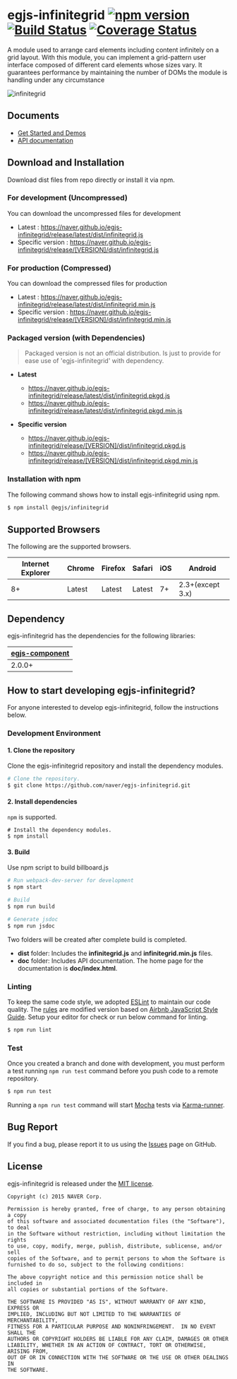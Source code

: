 # egjs-infinitegrid [![npm version](https://badge.fury.io/js/%40egjs%2Finfinitegrid.svg)](https://badge.fury.io/js/%40egjs%2Finfinitegrid) [![Build Status](https://travis-ci.org/naver/egjs-infinitegrid.svg?branch=master)](https://travis-ci.org/naver/egjs-infinitegrid) [![Coverage Status](https://coveralls.io/repos/github/naver/egjs-infinitegrid/badge.svg?branch=master)](https://coveralls.io/github/naver/egjs-infinitegrid?branch=master)

A module used to arrange card elements including content infinitely on a grid layout. With this module, you can implement a grid-pattern user interface composed of different card elements whose sizes vary. It guarantees performance by maintaining the number of DOMs the module is handling under any circumstance

![infinitegrid](https://github.com/naver/egjs-infinitegrid/raw/master/demo/assets/image/infinitegrid.gif)

## Documents
- [Get Started and Demos](https://naver.github.io/egjs-infinitegrid/)
- [API documentation](https://naver.github.io/egjs-infinitegrid/release/latest/doc/)

## Download and Installation

Download dist files from repo directly or install it via npm. 

### For development (Uncompressed)

You can download the uncompressed files for development

- Latest : https://naver.github.io/egjs-infinitegrid/release/latest/dist/infinitegrid.js
- Specific version : https://naver.github.io/egjs-infinitegrid/release/[VERSION]/dist/infinitegrid.js

### For production (Compressed)

You can download the compressed files for production

- Latest : https://naver.github.io/egjs-infinitegrid/release/latest/dist/infinitegrid.min.js
- Specific version : https://naver.github.io/egjs-infinitegrid/release/[VERSION]/dist/infinitegrid.min.js

### Packaged version (with Dependencies)
> Packaged version is not an official distribution.
> Is just to provide for ease use of 'egjs-infinitegrid' with dependency.

 - **Latest**
    - https://naver.github.io/egjs-infinitegrid/release/latest/dist/infinitegrid.pkgd.js
    - https://naver.github.io/egjs-infinitegrid/release/latest/dist/infinitegrid.pkgd.min.js

 - **Specific version**
    - https://naver.github.io/egjs-infinitegrid/release/[VERSION]/dist/infinitegrid.pkgd.js
    - https://naver.github.io/egjs-infinitegrid/release/[VERSION]/dist/infinitegrid.pkgd.min.js

### Installation with npm

The following command shows how to install egjs-infinitegrid using npm.

```bash
$ npm install @egjs/infinitegrid
```


## Supported Browsers
The following are the supported browsers.

|Internet Explorer|Chrome|Firefox|Safari|iOS|Android|
|---|---|---|---|---|---|
|8+|Latest|Latest|Latest|7+|2.3+(except 3.x)|

## Dependency

egjs-infinitegrid has the dependencies for the following libraries:

|[egjs-component](http://github.com/naver/egjs/egjs-component)|
|----|
|2.0.0+|


## How to start developing egjs-infinitegrid?

For anyone interested to develop egjs-infinitegrid, follow the instructions below.

### Development Environment

#### 1. Clone the repository

Clone the egjs-infinitegrid repository and install the dependency modules.

```bash
# Clone the repository.
$ git clone https://github.com/naver/egjs-infinitegrid.git
```

#### 2. Install dependencies
`npm` is supported.

```
# Install the dependency modules.
$ npm install
```

#### 3. Build

Use npm script to build billboard.js

```bash
# Run webpack-dev-server for development
$ npm start

# Build
$ npm run build

# Generate jsdoc
$ npm run jsdoc
```

Two folders will be created after complete build is completed.

- **dist** folder: Includes the **infinitegrid.js** and **infinitegrid.min.js** files.
- **doc** folder: Includes API documentation. The home page for the documentation is **doc/index.html**.

### Linting

To keep the same code style, we adopted [ESLint](http://eslint.org/) to maintain our code quality. The [rules](https://github.com/naver/eslint-config-naver/tree/master/rules) are modified version based on [Airbnb JavaScript Style Guide](https://github.com/airbnb/javascript).
Setup your editor for check or run below command for linting.

```bash
$ npm run lint
```

### Test

Once you created a branch and done with development, you must perform a test running `npm run test` command before you push code to a remote repository.

```bash
$ npm run test
```
Running a `npm run test` command will start [Mocha](https://mochajs.org/) tests via [Karma-runner](https://karma-runner.github.io/).


## Bug Report

If you find a bug, please report it to us using the [Issues](https://github.com/naver/egjs-infinitegrid/issues) page on GitHub.


## License
egjs-infinitegrid is released under the [MIT license](http://naver.github.io/egjs/license.txt).


```
Copyright (c) 2015 NAVER Corp.

Permission is hereby granted, free of charge, to any person obtaining a copy
of this software and associated documentation files (the "Software"), to deal
in the Software without restriction, including without limitation the rights
to use, copy, modify, merge, publish, distribute, sublicense, and/or sell
copies of the Software, and to permit persons to whom the Software is
furnished to do so, subject to the following conditions:

The above copyright notice and this permission notice shall be included in
all copies or substantial portions of the Software.

THE SOFTWARE IS PROVIDED "AS IS", WITHOUT WARRANTY OF ANY KIND, EXPRESS OR
IMPLIED, INCLUDING BUT NOT LIMITED TO THE WARRANTIES OF MERCHANTABILITY,
FITNESS FOR A PARTICULAR PURPOSE AND NONINFRINGEMENT.  IN NO EVENT SHALL THE
AUTHORS OR COPYRIGHT HOLDERS BE LIABLE FOR ANY CLAIM, DAMAGES OR OTHER
LIABILITY, WHETHER IN AN ACTION OF CONTRACT, TORT OR OTHERWISE, ARISING FROM,
OUT OF OR IN CONNECTION WITH THE SOFTWARE OR THE USE OR OTHER DEALINGS IN
THE SOFTWARE.
```
